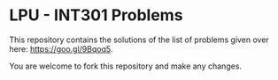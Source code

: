 # LPU - INT301 Problems
This repository contains the solutions of the list of problems given over here: https://goo.gl/9Bqoq5.

You are welcome to fork this repository and make any changes.
